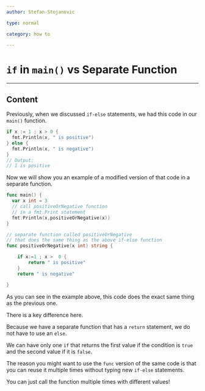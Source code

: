 ```yaml
---
author: Stefan-Stojanovic

type: normal

category: how to

---
```


# `if` in `main()` vs Separate Function

---
## Content

Previously, when we discussed `if-else` statements, we had this code in our `main()` function.

```go
if x := 1 ; x > 0 {
  fmt.Println(x, " is positive")
} else {
  fmt.Println(x, " is negative")
}
// Output:
// 1 is positive
```

Now we will show you an example of a modified version of that code in a separate function.

```go
func main() {
  var x int = 3
  // call positiveOrNegative function
  // in a fmt.Print statement
  fmt.Println(x,positiveOrNegative(x))
}

// separate function called positiveOrNegative
// that does the same thing as the above if-else function
func positiveOrNegative(x int) string {

	if x:=1 ; x >  0 {
		return " is positive"
	}
	return " is negative"

}
```

As you can see in the example above, this code does the exact same thing as the previous one.

There is a key difference here.

Because we have a separate function that has a `return` statement, we do not have to use an `else`.

We can have only one `if` that returns the first value if the condition is `true` and the second value if it is `false`.

The reason you might want to use the `func` version of the same code is that you can reuse it multiple times without typing new `if-else` statements. 

You can just call the function multiple times with different values!

